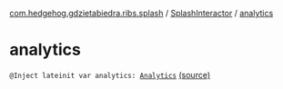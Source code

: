 [com.hedgehog.gdzietabiedra.ribs.splash](../index.md) / [SplashInteractor](index.md) / [analytics](./analytics.md)

# analytics

`@Inject lateinit var analytics: `[`Analytics`](../../com.hedgehog.gdzietabiedra.utils.analytics/-analytics/index.md) [(source)](https://github.com/asvid/GdzieTaBiedra/tree/master/app/src/main/java/com/hedgehog/gdzietabiedra/ribs/splash/SplashInteractor.kt#L35)